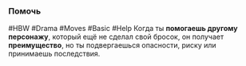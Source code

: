 ### **Помочь**

#HBW #Drama #Moves #Basic #Help 
Когда ты **помогаешь другому персонажу**, который ещё не сделал свой бросок, он получает **преимущество**, но ты подвергаешься опасности, риску или принимаешь последствия.
